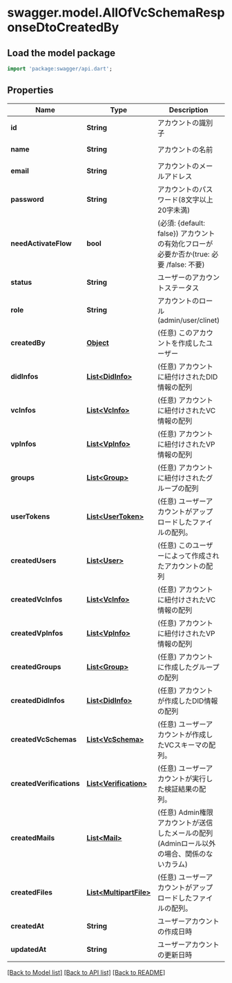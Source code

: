 # swagger.model.AllOfVcSchemaResponseDtoCreatedBy

## Load the model package
```dart
import 'package:swagger/api.dart';
```

## Properties
Name | Type | Description | Notes
------------ | ------------- | ------------- | -------------
**id** | **String** | アカウントの識別子 | [default to null]
**name** | **String** | アカウントの名前 | [default to null]
**email** | **String** | アカウントのメールアドレス | [default to null]
**password** | **String** | アカウントのパスワード(8文字以上20字未満) | [default to null]
**needActivateFlow** | **bool** | (必須: {default: false}) アカウントの有効化フローが必要か否か(true: 必要 /false: 不要) | [default to null]
**status** | **String** | ユーザーのアカウントステータス | [default to null]
**role** | **String** | アカウントのロール(admin/user/clinet) | [default to null]
**createdBy** | [**Object**](Object.md) | (任意) このアカウントを作成したユーザー | [optional] [default to null]
**didInfos** | [**List&lt;DidInfo&gt;**](DidInfo.md) | (任意) アカウントに紐付けされたDID情報の配列 | [optional] [default to []]
**vcInfos** | [**List&lt;VcInfo&gt;**](VcInfo.md) | (任意) アカウントに紐付けされたVC情報の配列 | [optional] [default to []]
**vpInfos** | [**List&lt;VpInfo&gt;**](VpInfo.md) | (任意) アカウントに紐付けされたVP情報の配列 | [optional] [default to []]
**groups** | [**List&lt;Group&gt;**](Group.md) | (任意) アカウントに紐付けされたグループの配列 | [optional] [default to []]
**userTokens** | [**List&lt;UserToken&gt;**](UserToken.md) | (任意) ユーザーアカウントがアップロードしたファイルの配列。 | [default to []]
**createdUsers** | [**List&lt;User&gt;**](User.md) | (任意) このユーザーによって作成されたアカウントの配列 | [optional] [default to []]
**createdVcInfos** | [**List&lt;VcInfo&gt;**](VcInfo.md) | (任意) アカウントに紐付けされたVC情報の配列 | [optional] [default to []]
**createdVpInfos** | [**List&lt;VpInfo&gt;**](VpInfo.md) | (任意) アカウントに紐付けされたVP情報の配列 | [optional] [default to []]
**createdGroups** | [**List&lt;Group&gt;**](Group.md) | (任意) アカウントに作成したグループの配列 | [optional] [default to []]
**createdDidInfos** | [**List&lt;DidInfo&gt;**](DidInfo.md) | (任意) アカウントが作成したDID情報の配列 | [optional] [default to []]
**createdVcSchemas** | [**List&lt;VcSchema&gt;**](VcSchema.md) | (任意) ユーザーアカウントが作成したVCスキーマの配列。 | [default to []]
**createdVerifications** | [**List&lt;Verification&gt;**](Verification.md) | (任意) ユーザーアカウントが実行した検証結果の配列。 | [default to []]
**createdMails** | [**List&lt;Mail&gt;**](Mail.md) | (任意) Admin権限アカウントが送信したメールの配列(Adminロール以外の場合、関係のないカラム) | [optional] [default to []]
**createdFiles** | [**List&lt;MultipartFile&gt;**](MultipartFile.md) | (任意) ユーザーアカウントがアップロードしたファイルの配列。 | [default to []]
**createdAt** | **String** | ユーザーアカウントの作成日時 | [default to null]
**updatedAt** | **String** | ユーザーアカウントの更新日時 | [default to null]

[[Back to Model list]](../README.md#documentation-for-models) [[Back to API list]](../README.md#documentation-for-api-endpoints) [[Back to README]](../README.md)

